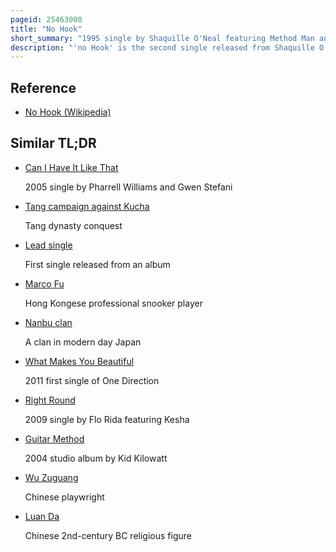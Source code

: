 ```yaml
---
pageid: 25463000
title: "No Hook"
short_summary: "1995 single by Shaquille O'Neal featuring Method Man and RZA"
description: "'no Hook' is the second single released from Shaquille O'Neal's second Album, Shaq Fu: Da Return. It featured Verses from Wu-Tang Clan Members, Method Man and Rza and was also produced by Rza."
---
```


## Reference

- [No Hook (Wikipedia)](https://en.wikipedia.org/?curid=25463000)

## Similar TL;DR

- [Can I Have It Like That](/tldr/en/can-i-have-it-like-that)

  2005 single by Pharrell Williams and Gwen Stefani

- [Tang campaign against Kucha](/tldr/en/tang-campaign-against-kucha)

  Tang dynasty conquest

- [Lead single](/tldr/en/lead-single)

  First single released from an album

- [Marco Fu](/tldr/en/marco-fu)

  Hong Kongese professional snooker player

- [Nanbu clan](/tldr/en/nanbu-clan)

  A clan in modern day Japan

- [What Makes You Beautiful](/tldr/en/what-makes-you-beautiful)

  2011 first single of One Direction

- [Right Round](/tldr/en/right-round)

  2009 single by Flo Rida featuring Kesha

- [Guitar Method](/tldr/en/guitar-method)

  2004 studio album by Kid Kilowatt

- [Wu Zuguang](/tldr/en/wu-zuguang)

  Chinese playwright

- [Luan Da](/tldr/en/luan-da)

  Chinese 2nd-century BC religious figure

